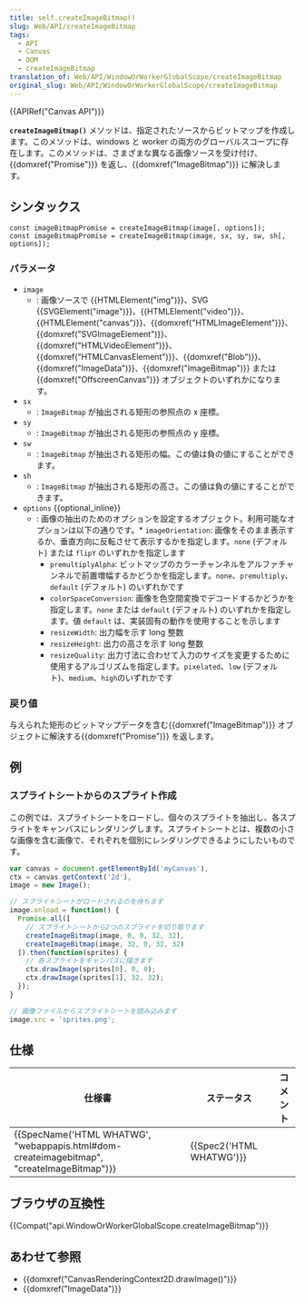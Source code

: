 ```yaml
---
title: self.createImageBitmap()
slug: Web/API/createImageBitmap
tags:
  - API
  - Canvas
  - DOM
  - createImageBitmap
translation_of: Web/API/WindowOrWorkerGlobalScope/createImageBitmap
original_slug: Web/API/WindowOrWorkerGlobalScope/createImageBitmap
---
```

{{APIRef("Canvas API")}}

**`createImageBitmap()`** メソッドは、指定されたソースからビットマップを作成します。このメソッドは、windows と worker の両方のグローバルスコープに存在します。このメソッドは、さまざまな異なる画像ソースを受け付け、{{domxref("Promise")}} を返し、{{domxref("ImageBitmap")}} に解決します。

## シンタックス

    const imageBitmapPromise = createImageBitmap(image[, options]);
    const imageBitmapPromise = createImageBitmap(image, sx, sy, sw, sh[, options]);

### パラメータ

- `image`
  - : 画像ソースで {{HTMLElement("img")}}、SVG {{SVGElement("image")}}、{{HTMLElement("video")}}、{{HTMLElement("canvas")}}、{{domxref("HTMLImageElement")}}、{{domxref("SVGImageElement")}}、{{domxref("HTMLVideoElement")}}、{{domxref("HTMLCanvasElement")}}、{{domxref("Blob")}}、{{domxref("ImageData")}}、{{domxref("ImageBitmap")}} または {{domxref("OffscreenCanvas")}} オブジェクトのいずれかになります。
- `sx`
  - : `ImageBitmap` が抽出される矩形の参照点の x 座標。
- `sy`
  - : `ImageBitmap` が抽出される矩形の参照点の y 座標。
- `sw`
  - : `ImageBitmap` が抽出される矩形の幅。この値は負の値にすることができます。
- `sh`
  - : `ImageBitmap` が抽出される矩形の高さ。この値は負の値にすることができます。
- `options` {{optional_inline}}
  - : 画像の抽出のためのオプションを設定するオブジェクト。利用可能なオプションは以下の通りです。\* `imageOrientation`: 画像をそのまま表示するか、垂直方向に反転させて表示するかを指定します。`none` (デフォルト) または `flipY` のいずれかを指定します
    - `premultiplyAlpha`: ビットマップのカラーチャンネルをアルファチャンネルで前置増幅するかどうかを指定します。`none`、`premultiply`、`default` (デフォルト) のいずれかです
    - `colorSpaceConversion`: 画像を色空間変換でデコードするかどうかを指定します。`none` または `default` (デフォルト) のいずれかを指定します。値 `default` は、実装固有の動作を使用することを示します
    - `resizeWidth`: 出力幅を示す long 整数
    - `resizeHeight`: 出力の高さを示す long 整数
    - `resizeQuality`: 出力寸法に合わせて入力のサイズを変更するために使用するアルゴリズムを指定します。`pixelated`、`low` (デフォルト)、`medium`、`high`のいずれかです

### 戻り値

与えられた矩形のビットマップデータを含む{{domxref("ImageBitmap")}} オブジェクトに解決する{{domxref("Promise")}} を返します。

## 例

### スプライトシートからのスプライト作成

この例では、スプライトシートをロードし、個々のスプライトを抽出し、各スプライトをキャンバスにレンダリングします。スプライトシートとは、複数の小さな画像を含む画像で、それぞれを個別にレンダリングできるようにしたいものです。

```js
var canvas = document.getElementById('myCanvas'),
ctx = canvas.getContext('2d'),
image = new Image();

// スプライトシートがロードされるのを待ちます
image.onload = function() {
  Promise.all([
    // スプライトシートから2つのスプライトを切り取ります
    createImageBitmap(image, 0, 0, 32, 32),
    createImageBitmap(image, 32, 0, 32, 32)
  ]).then(function(sprites) {
    // 各スプライトをキャンバスに描きます
    ctx.drawImage(sprites[0], 0, 0);
    ctx.drawImage(sprites[1], 32, 32);
  });
}

// 画像ファイルからスプライトシートを読み込みます
image.src = 'sprites.png';
```

## 仕様

| 仕様書                                                                                                                   | ステータス                       | コメント |
| ------------------------------------------------------------------------------------------------------------------------ | -------------------------------- | -------- |
| {{SpecName('HTML WHATWG', "webappapis.html#dom-createimagebitmap", "createImageBitmap")}} | {{Spec2('HTML WHATWG')}} |          |

## ブラウザの互換性

{{Compat("api.WindowOrWorkerGlobalScope.createImageBitmap")}}

## あわせて参照

- {{domxref("CanvasRenderingContext2D.drawImage()")}}
- {{domxref("ImageData")}}
